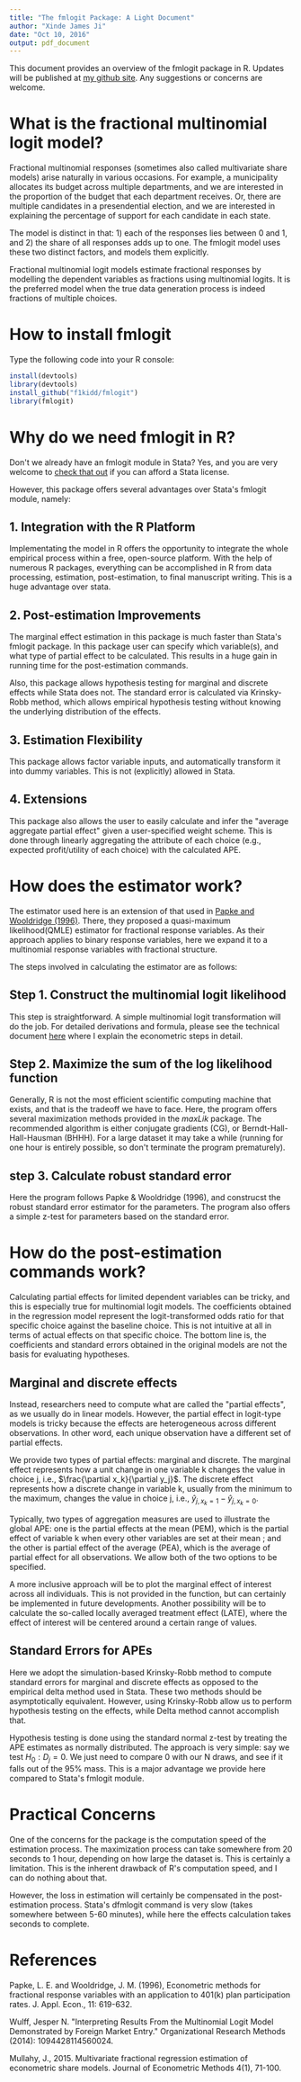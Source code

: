 ```yaml
---
title: "The fmlogit Package: A Light Document"
author: "Xinde James Ji" 
date: "Oct 10, 2016"
output: pdf_document
---
```


This document provides an overview of the fmlogit package in R. Updates will be published at [my github site](https://github.com/f1kidd/fmlogit). Any suggestions or concerns are welcome. 

# What is the fractional multinomial logit model?
Fractional multinomial responses (sometimes also called multivariate share models) arise naturally in various occasions. For example, a municipality allocates its budget across multiple departments, and we are interested in the proportion of the budget that each department receives. Or, there are multiple candidates in a presendential election, and we are interested in explaining the percentage of support for each candidate in each state. 

The model is distinct in that: 1) each of the responses lies between 0 and 1, and 2) the share of all responses adds up to one. The fmlogit model uses these two distinct factors, and models them explicitly. 

Fractional multinomial logit models estimate fractional responses by modelling the dependent variables as fractions using multinomial logits. It is the preferred model when the true data generation process is indeed fractions of multiple choices. 

# How to install fmlogit
Type the following code into your R console:
```R
install(devtools)
library(devtools)
install_github("f1kidd/fmlogit")
library(fmlogit)
```

# Why do we need fmlogit in R? 
Don't we already have an fmlogit module in Stata? Yes, and you are very welcome to [check that out](http://maartenbuis.nl/software/fmlogit.html) if you can afford a Stata license. 

However, this package offers several advantages over Stata's fmlogit module, namely:
## 1. Integration with the R Platform
Implementating the model in R offers the opportunity to integrate the whole empirical process within a free, open-source platform. With the help of numerous R packages, everything can be accomplished in R from data processing, estimation, post-estimation, to final manuscript writing. This is a huge advantage over stata. 

## 2. Post-estimation Improvements
The marginal effect estimation in this package is much faster than Stata's fmlogit package. In this package user can specify which variable(s), and what type of partial effect to be calculated. This results in a huge gain in running time for the post-estimation commands. 

Also, this package allows hypothesis testing for marginal and discrete effects while Stata does not. The standard error is calculated via Krinsky-Robb method, which allows empirical hypothesis testing without knowing the underlying distribution of the effects. 

## 3. Estimation Flexibility
This package allows factor variable inputs, and automatically transform it into dummy variables. This is not (explicitly) allowed in Stata. 

## 4. Extensions
This package also allows the user to easily calculate and infer the "average aggregate partial effect" given a user-specified weight scheme. This is done through linearly aggregating the attribute of each choice (e.g., expected profit/utility of each choice) with the calculated APE. 

# How does the estimator work?
The estimator used here is an extension of that used in [Papke and Wooldridge (1996)](http://onlinelibrary.wiley.com.ezproxy.lib.utexas.edu/doi/10.1002/(SICI)1099-1255(199611)11:6%3C619::AID-JAE418%3E3.0.CO;2-1/abstract). There, they proposed a quasi-maximum likelihood(QMLE) estimator for fractional response variables. As their approach applies to binary response variables, here we expand it to a multinomial response variables with fractional structure. 

The steps involved in calculating the estimator are as follows: 
## Step 1. Construct the multinomial logit likelihood
This step is straightforward. A simple multinomial logit transformation will do the job. For detailed derivations and formula, please see the technical document [here](https://github.com/f1kidd/fmlogit/blob/master/Documentation/fmlogit_docs.pdf) where I explain the econometric steps in detail.  
## Step 2. Maximize the sum of the log likelihood function
Generally, R is not the most efficient scientific computing machine that exists, and that is the tradeoff we have to face. Here, the program offers several maximization methods provided in the *maxLik* package. The recommended algorithm is either conjugate gradients (CG), or Berndt-Hall-Hall-Hausman (BHHH). For a large dataset it may take a while (running for one hour is entirely possible, so don't terminate the program prematurely).
## step 3. Calculate robust standard error
Here the program follows Papke & Wooldridge (1996), and construcst the robust standard error estimator for the parameters. The program also offers a simple z-test for parameters based on the standard error. 

# How do the post-estimation commands work?
Calculating partial effects for limited dependent variables can be tricky, and this is especially true for multinomial logit models. The coefficients obtained in the regression model represent the logit-transformed odds ratio for that specific choice against the baseline choice. This is not intuitive at all in terms of actual effects on that specific choice. The bottom line is, the coefficients and standard errors obtained in the original models are not the basis for evaluating hypotheses. 

##  Marginal and discrete effects
Instead, researchers need to compute what are called the "partial effects", as we usually do in linear models. However, the partial effect in logit-type models is tricky because the effects are heterogeneous across different observations. In other word, each unique observation have a different set of partial effects.
 
We provide two types of partial effects: marginal and discrete. The marginal effect represents how a unit change in one variable k changes the value in choice j, i.e., $\frac{\partial x_k}{\partial y_j}$. The discrete effect represents how a discrete change in variable k, usually from the minimum to the maximum, changes the value in choice j, i.e., $\hat{y}_{j,x_k=1}-\hat{y}_{j,x_k=0}$. 

Typically, two types of aggregation measures are used to illustrate the global APE: one is the partial effects at the mean (PEM), which is the partial effect of variable k when every other variables are set at their mean ; and the other is partial effect of the average (PEA), which is the average of partial effect for all observations. We allow both of the two options to be specified. 

A more inclusive approach will be to plot the marginal effect of interest across all individuals. This is not provided in the function, but can certainly be implemented in future developments. Another possibility will be to calculate the so-called locally averaged treatment effect (LATE), where the effect of interest will be centered around a certain range of values.  

## Standard Errors for APEs
Here we adopt the simulation-based Krinsky-Robb method to compute standard errors for marginal and discrete effects as opposed to the empirical delta method used in Stata. These two methods should be asymptotically equivalent. However, using Krinsky-Robb allow us to perform hypothesis testing on the effects, while Delta method cannot accomplish that.

Hypothesis testing is done using the standard normal z-test by treating the APE estimates as normally distributed. The approach is very simple: say we test $H_0: D_j=0$. We just need to compare 0 with our N draws, and see if it falls out of the 95% mass. This is a major advantage we provide here compared to Stata's fmlogit module. 


# Practical Concerns
One of the concerns for the package is the computation speed of the estimation process. The maximization process can take somewhere from 20 seconds to 1 hour, depending on how large the dataset is. This is certainly a limitation. This is the inherent drawback of R's computation speed, and I can do nothing about that. 

However, the loss in estimation will certainly be compensated in the post-estimation process. Stata's dfmlogit command is very slow (takes somewhere between 5-60 minutes), while here the effects calculation takes seconds to complete. 

# References

Papke, L. E. and Wooldridge, J. M. (1996), Econometric methods for fractional response variables with an application to 401(k) plan participation rates. J. Appl. Econ., 11: 619-632.

Wulff, Jesper N. "Interpreting Results From the Multinomial Logit Model Demonstrated by Foreign Market Entry." Organizational Research Methods (2014): 1094428114560024.

Mullahy, J., 2015. Multivariate fractional regression estimation of econometric share models. Journal of Econometric Methods 4(1), 71-100.






